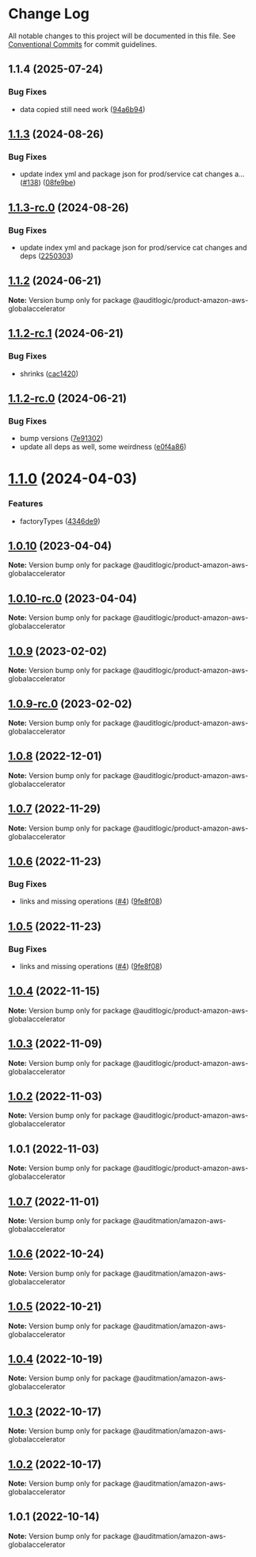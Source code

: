 # Change Log

All notable changes to this project will be documented in this file.
See [Conventional Commits](https://conventionalcommits.org) for commit guidelines.

## 1.1.4 (2025-07-24)


### Bug Fixes

* data copied still need work ([94a6b94](https://github.com/zerobias-org/product/commit/94a6b942fb0516367548599d739529536132755a))





## [1.1.3](https://github.com/auditlogic/product/compare/@auditlogic/product-amazon-aws-globalaccelerator@1.1.2...@auditlogic/product-amazon-aws-globalaccelerator@1.1.3) (2024-08-26)


### Bug Fixes

* update index yml and package json for prod/service cat changes a… ([#138](https://github.com/auditlogic/product/issues/138)) ([08fe9be](https://github.com/auditlogic/product/commit/08fe9beb1c8457462a19bc69caa02e6212d97e1a))





## [1.1.3-rc.0](https://github.com/auditlogic/product/compare/@auditlogic/product-amazon-aws-globalaccelerator@1.1.2...@auditlogic/product-amazon-aws-globalaccelerator@1.1.3-rc.0) (2024-08-26)


### Bug Fixes

* update index yml and package json for prod/service cat changes and deps ([2250303](https://github.com/auditlogic/product/commit/225030363a363608240135b7ebed386b28f01e4b))





## [1.1.2](https://github.com/auditlogic/product/compare/@auditlogic/product-amazon-aws-globalaccelerator@1.1.2-rc.1...@auditlogic/product-amazon-aws-globalaccelerator@1.1.2) (2024-06-21)

**Note:** Version bump only for package @auditlogic/product-amazon-aws-globalaccelerator





## [1.1.2-rc.1](https://github.com/auditlogic/product/compare/@auditlogic/product-amazon-aws-globalaccelerator@1.1.2-rc.0...@auditlogic/product-amazon-aws-globalaccelerator@1.1.2-rc.1) (2024-06-21)


### Bug Fixes

* shrinks ([cac1420](https://github.com/auditlogic/product/commit/cac14200fefcd8183ab69fe89a47bd3f70f563e9))





## [1.1.2-rc.0](https://github.com/auditlogic/product/compare/@auditlogic/product-amazon-aws-globalaccelerator@1.1.0...@auditlogic/product-amazon-aws-globalaccelerator@1.1.2-rc.0) (2024-06-21)


### Bug Fixes

* bump versions ([7e91302](https://github.com/auditlogic/product/commit/7e913023b8b312150ed7762c32fbbe616be71de5))
* update all deps as well, some weirdness ([e0f4a86](https://github.com/auditlogic/product/commit/e0f4a864714e2d3de6bbf3da014d5312fe53be2f))





# [1.1.0](https://github.com/auditlogic/product/compare/@auditlogic/product-amazon-aws-globalaccelerator@1.0.10...@auditlogic/product-amazon-aws-globalaccelerator@1.1.0) (2024-04-03)


### Features

* factoryTypes ([4346de9](https://github.com/auditlogic/product/commit/4346de92693aee892fccf725338ffc7b80ab182b))





## [1.0.10](https://github.com/auditlogic/product/compare/@auditlogic/product-amazon-aws-globalaccelerator@1.0.9...@auditlogic/product-amazon-aws-globalaccelerator@1.0.10) (2023-04-04)

**Note:** Version bump only for package @auditlogic/product-amazon-aws-globalaccelerator





## [1.0.10-rc.0](https://github.com/auditlogic/product/compare/@auditlogic/product-amazon-aws-globalaccelerator@1.0.9...@auditlogic/product-amazon-aws-globalaccelerator@1.0.10-rc.0) (2023-04-04)

**Note:** Version bump only for package @auditlogic/product-amazon-aws-globalaccelerator





## [1.0.9](https://github.com/auditlogic/product/compare/@auditlogic/product-amazon-aws-globalaccelerator@1.0.8...@auditlogic/product-amazon-aws-globalaccelerator@1.0.9) (2023-02-02)

**Note:** Version bump only for package @auditlogic/product-amazon-aws-globalaccelerator





## [1.0.9-rc.0](https://github.com/auditlogic/product/compare/@auditlogic/product-amazon-aws-globalaccelerator@1.0.8...@auditlogic/product-amazon-aws-globalaccelerator@1.0.9-rc.0) (2023-02-02)

**Note:** Version bump only for package @auditlogic/product-amazon-aws-globalaccelerator





## [1.0.8](https://github.com/auditlogic/product/compare/@auditlogic/product-amazon-aws-globalaccelerator@1.0.7...@auditlogic/product-amazon-aws-globalaccelerator@1.0.8) (2022-12-01)

**Note:** Version bump only for package @auditlogic/product-amazon-aws-globalaccelerator





## [1.0.7](https://github.com/auditlogic/product/compare/@auditlogic/product-amazon-aws-globalaccelerator@1.0.6...@auditlogic/product-amazon-aws-globalaccelerator@1.0.7) (2022-11-29)

**Note:** Version bump only for package @auditlogic/product-amazon-aws-globalaccelerator





## [1.0.6](https://github.com/auditlogic/product/compare/@auditlogic/product-amazon-aws-globalaccelerator@1.0.4...@auditlogic/product-amazon-aws-globalaccelerator@1.0.6) (2022-11-23)


### Bug Fixes

* links and missing operations ([#4](https://github.com/auditlogic/product/issues/4)) ([9fe8f08](https://github.com/auditlogic/product/commit/9fe8f08fe7c57fdb79f991ac35bd6ac2e7dcad38))





## [1.0.5](https://github.com/auditlogic/product/compare/@auditlogic/product-amazon-aws-globalaccelerator@1.0.4...@auditlogic/product-amazon-aws-globalaccelerator@1.0.5) (2022-11-23)


### Bug Fixes

* links and missing operations ([#4](https://github.com/auditlogic/product/issues/4)) ([9fe8f08](https://github.com/auditlogic/product/commit/9fe8f08fe7c57fdb79f991ac35bd6ac2e7dcad38))





## [1.0.4](https://github.com/auditlogic/product/compare/@auditlogic/product-amazon-aws-globalaccelerator@1.0.3...@auditlogic/product-amazon-aws-globalaccelerator@1.0.4) (2022-11-15)

**Note:** Version bump only for package @auditlogic/product-amazon-aws-globalaccelerator





## [1.0.3](https://github.com/auditlogic/product/compare/@auditlogic/product-amazon-aws-globalaccelerator@1.0.2...@auditlogic/product-amazon-aws-globalaccelerator@1.0.3) (2022-11-09)

**Note:** Version bump only for package @auditlogic/product-amazon-aws-globalaccelerator





## [1.0.2](https://github.com/auditlogic/product/compare/@auditlogic/product-amazon-aws-globalaccelerator@1.0.1...@auditlogic/product-amazon-aws-globalaccelerator@1.0.2) (2022-11-03)

**Note:** Version bump only for package @auditlogic/product-amazon-aws-globalaccelerator





## 1.0.1 (2022-11-03)

**Note:** Version bump only for package @auditlogic/product-amazon-aws-globalaccelerator





## [1.0.7](https://github.com/auditmation/store-content/compare/@auditmation/amazon-aws-globalaccelerator@1.0.6...@auditmation/amazon-aws-globalaccelerator@1.0.7) (2022-11-01)

**Note:** Version bump only for package @auditmation/amazon-aws-globalaccelerator





## [1.0.6](https://github.com/auditmation/store-content/compare/@auditmation/amazon-aws-globalaccelerator@1.0.5...@auditmation/amazon-aws-globalaccelerator@1.0.6) (2022-10-24)

**Note:** Version bump only for package @auditmation/amazon-aws-globalaccelerator





## [1.0.5](https://github.com/auditmation/store-content/compare/@auditmation/amazon-aws-globalaccelerator@1.0.4...@auditmation/amazon-aws-globalaccelerator@1.0.5) (2022-10-21)

**Note:** Version bump only for package @auditmation/amazon-aws-globalaccelerator





## [1.0.4](https://github.com/auditmation/store-content/compare/@auditmation/amazon-aws-globalaccelerator@1.0.3...@auditmation/amazon-aws-globalaccelerator@1.0.4) (2022-10-19)

**Note:** Version bump only for package @auditmation/amazon-aws-globalaccelerator





## [1.0.3](https://github.com/auditmation/store-content/compare/@auditmation/amazon-aws-globalaccelerator@1.0.2...@auditmation/amazon-aws-globalaccelerator@1.0.3) (2022-10-17)

**Note:** Version bump only for package @auditmation/amazon-aws-globalaccelerator





## [1.0.2](https://github.com/auditmation/store-content/compare/@auditmation/amazon-aws-globalaccelerator@1.0.1...@auditmation/amazon-aws-globalaccelerator@1.0.2) (2022-10-17)

**Note:** Version bump only for package @auditmation/amazon-aws-globalaccelerator





## 1.0.1 (2022-10-14)

**Note:** Version bump only for package @auditmation/amazon-aws-globalaccelerator

